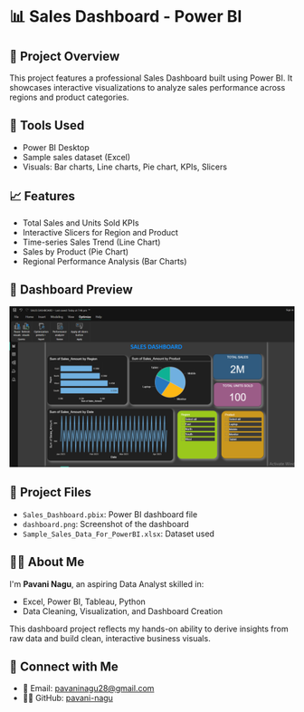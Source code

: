 # 📊 Sales Dashboard - Power BI

## 📝 Project Overview
This project features a professional Sales Dashboard built using Power BI. It showcases interactive visualizations to analyze sales performance across regions and product categories.

## 🔧 Tools Used
- Power BI Desktop
- Sample sales dataset (Excel)
- Visuals: Bar charts, Line charts, Pie chart, KPIs, Slicers

## 📈 Features
- Total Sales and Units Sold KPIs
- Interactive Slicers for Region and Product
- Time-series Sales Trend (Line Chart)
- Sales by Product (Pie Chart)
- Regional Performance Analysis (Bar Charts)

## 📸 Dashboard Preview
![Sales Dashboard](dashboard.png)

## 📁 Project Files
- `Sales_Dashboard.pbix`: Power BI dashboard file
- `dashboard.png`: Screenshot of the dashboard
- `Sample_Sales_Data_For_PowerBI.xlsx`: Dataset used

## 👩‍💻 About Me
I'm **Pavani Nagu**, an aspiring Data Analyst skilled in:
- Excel, Power BI, Tableau, Python
- Data Cleaning, Visualization, and Dashboard Creation

This dashboard project reflects my hands-on ability to derive insights from raw data and build clean, interactive business visuals.

## 🔗 Connect with Me
- 📧 Email: pavaninagu28@gmail.com
- 🧑‍💻 GitHub: [pavani-nagu](https://github.com/pavani-nagu)
